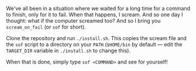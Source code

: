 We've all been in a situation where we waited for a long time for a command to finish, only for it to fail. When that happens, I scream. And so one day I thought: what if the computer screamed too? And so I bring you `scream_on_fail` (or `sof` for short).

Clone the repository and run `./install.sh`. This copies the scream file and the `sof` script to a directory on your `PATH` (`$HOME/bin` by default — edit the `TARGET_DIR` variable in `./install.sh` to change this).

When that is done, simply type `sof <COMMAND>` and see for yourself!
